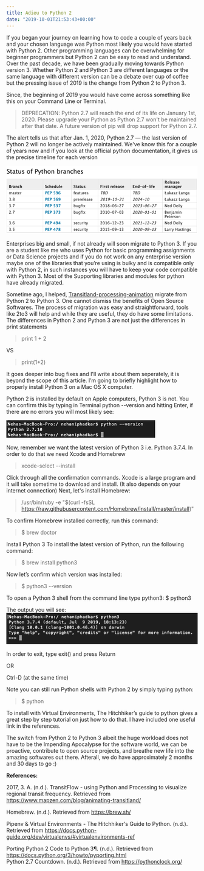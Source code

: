 ```yaml
---
title: Adieu to Python 2
date: "2019-10-01T21:53:43+00:00"
---
```


If you began your journey on learning how to code a couple of years back and your chosen language was Python most likely you would have started with Python 2. Other programming languages can be overwhelming for beginner programmers but Python 2 can be easy to read and understand. Over the past decade, we have been gradually moving towards Python version 3. Whether Python 2 and Python 3 are different languages or the same language with different version can be a debate over cup of coffee but the pressing issue of 2019 is the change from Python 2 to Python 3.

Since, the beginning of 2019 you would have come across something like this on your Command Line or Terminal.

> DEPRECATION: Python 2.7 will reach the end of its life on January 1st, 2020. Please upgrade your Python as Python 2.7 won't be maintained after that date. A future version of pip will drop support for Python 2.7.

The alert tells us that after Jan. 1, 2020, Python 2.7 — the last version of Python 2 will no longer be actively maintained. We've know this for a couple of years now and if you look at the official python documentation, it gives us the precise timeline for each version

![Timeline](./timeline.png "Image 1: Timeline for Python Versions")

Enterprises big and small, if not already will soon migrate to Python 3. If you are a student like me who uses Python for basic programming assignments or Data Science projects and if you do not work on any enterprise version maybe one of the libraries that you’re using is bulky and is compatible only with Python 2, in such instances you will have to keep your code compatible with Python 3.  Most of the Supporting libraries and modules for python have already migrated. 

Sometime ago, I helped, [Transitland-processing-animation](https://www.mapzen.com/blog/animating-transitland/) migrate from Python 2 to Python 3. One cannot dismiss the benefits of Open Source Softwares. The process of migration was easy and straightforward, tools like 2to3 will help and while they are useful, they do have some limitations. The differences in Python 2 and Python 3 are not just the differences in print statements

> print 1 + 2

VS

> print(1+2)


It goes deeper into bug fixes and I'll write about them seperately, it is beyond the scope of this article. I’m going to briefly highlight how to properly install Python 3 on a Mac OS X computer.  

Python 2 is installed by default on Apple computers, Python 3 is not. You can confirm this by typing in Terminal 
python --version and hitting Enter, if there are no errors you will most likely see:

![python2](./python2.png "Image 2: Terminal output for, 'python --version'")

Now, remember we want the latest version of Python 3 i.e. Python 3.7.4. In order to do that we need Xcode and Homebrew

> xcode-select --install
 
Click through all the confirmation commands. Xcode is a large program and it will take sometime to download and install. (It also depends on your internet connection)
Next, let's install Homebrew:

> /usr/bin/ruby -e "$(curl -fsSL https://raw.githubusercontent.com/Homebrew/install/master/install)"
 
To confirm Homebrew installed correctly, run this command:
> $ brew doctor
 
Install Python 3
To install the latest version of Python, run the following command:

> $ brew install python3
 
Now let’s confirm which version was installed:
> $ python3 --version
 
To open a Python 3 shell from the command line type python3:
$ python3

The output you will see:
![python3](./python3.png "Image 3: Terminal output for, 'python3'.")

In order to exit, type exit() and press Return 

OR

Ctrl-D (at the same time)


Note you can still run Python shells with Python 2 by simply typing python:
> $ python

To install with Virtual Environments, The Hitchhiker’s guide to python gives a great step by step tutorial on just how to do that. I have included one useful link in the references. 

The switch from Python 2 to Python 3 albeit the huge workload does not have to be the Impending Apocalypse for the software world, we can be proactive, contribute to open source projects, and breathe new life into the amazing softwares out there. Afterall, we do have approximately 2 months and 30 days to go :) 

<strong>References:</strong>

2017, 3. A. (n.d.). TransitFlow - using Python and Processing to visualize regional transit frequency. Retrieved from https://www.mapzen.com/blog/animating-transitland/ </br>

Homebrew. (n.d.). Retrieved from https://brew.sh/ </br>

Pipenv & Virtual Environments - The Hitchhiker's Guide to Python. (n.d.). Retrieved from https://docs.python-guide.org/dev/virtualenvs/#virtualenvironments-ref </br>

Porting Python 2 Code to Python 3¶. (n.d.). Retrieved from https://docs.python.org/3/howto/pyporting.html </br>
Python 2.7 Countdown. (n.d.). Retrieved from https://pythonclock.org/ </br>

